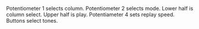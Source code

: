 Potentiometer 1 selects column.
Potentiometer 2 selects mode.  Lower half is column select.  Upper half is play.
Potentiameter 4 sets replay speed.
Buttons select tones.
